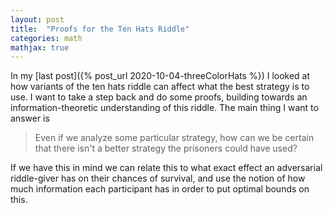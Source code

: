 ```yaml
---
layout: post
title:  "Proofs for the Ten Hats Riddle"
categories: math
mathjax: true
---
```


In my [last post]({% post_url 2020-10-04-threeColorHats %}) I looked at how variants of the ten hats riddle can affect what the best strategy is to use. I want to take a step back and do some proofs, building towards an information-theoretic understanding of this riddle. The main thing I want to answer is

> Even if we analyze some particular strategy, how can we be certain that there isn't a better strategy the prisoners could have used?


If we have this in mind we can relate this to what exact effect an adversarial riddle-giver has on their chances of survival, and use the notion of how much information each participant has in order to put optimal bounds on this.